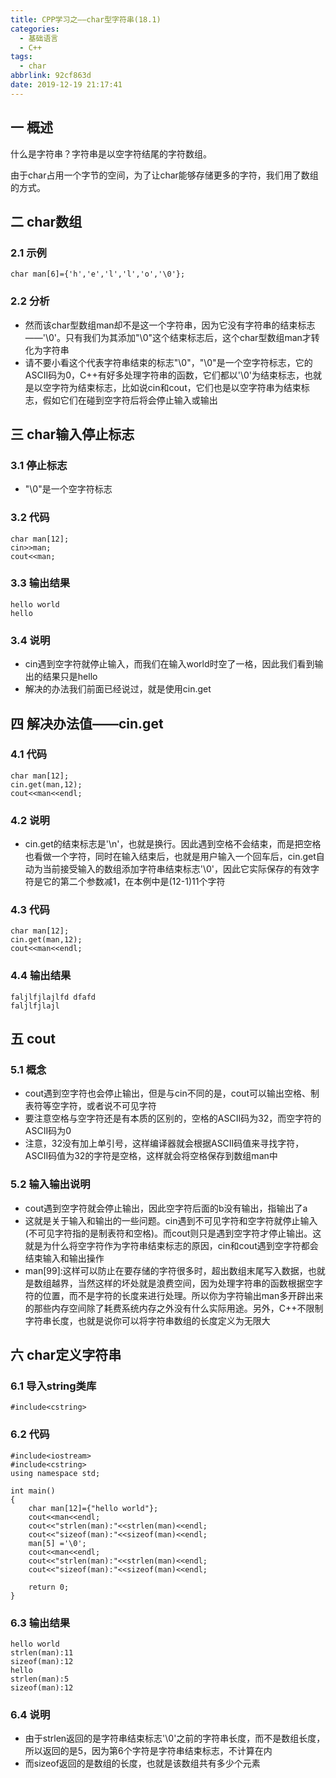 ```yaml
---
title: CPP学习之——char型字符串(18.1)
categories:
  - 基础语言
  - C++
tags:
  - char
abbrlink: 92cf863d
date: 2019-12-19 21:17:41
---
```

## 一 概述

什么是字符串？字符串是以空字符结尾的字符数组。  

由于char占用一个字节的空间，为了让char能够存储更多的字符，我们用了数组的方式。  

<!--more-->

## 二 char数组

### 2.1 示例

```
char man[6]={'h','e','l','l','o','\0'};
```

### 2.2 分析

* 然而该char型数组man却不是这一个字符串，因为它没有字符串的结束标志——'\0'。只有我们为其添加"\0"这个结束标志后，这个char型数组man才转化为字符串
* 请不要小看这个代表字符串结束的标志"\0"，"\0"是一个空字符标志，它的ASCII码为0，C++有好多处理字符串的函数，它们都以'\0'为结束标志，也就是以空字符为结束标志，比如说cin和cout，它们也是以空字符串为结束标志，假如它们在碰到空字符后将会停止输入或输出

## 三 char输入停止标志

### 3.1 停止标志

* "\0"是一个空字符标志

### 3.2 代码

```
char man[12];
cin>>man;
cout<<man;
```

### 3.3 输出结果

```
hello world
hello
```

### 3.4 说明

* cin遇到空字符就停止输入，而我们在输入world时空了一格，因此我们看到输出的结果只是hello
* 解决的办法我们前面已经说过，就是使用cin.get

## 四 解决办法值——cin.get

### 4.1 代码

```
char man[12];
cin.get(man,12);
cout<<man<<endl;
```

### 4.2 说明

* cin.get的结束标志是'\n'，也就是换行。因此遇到空格不会结束，而是把空格也看做一个字符，同时在输入结束后，也就是用户输入一个回车后，cin.get自动为当前接受输入的数组添加字符串结束标志'\0'，因此它实际保存的有效字符是它的第二个参数减1，在本例中是(12-1)11个字符

### 4.3 代码

```
char man[12];
cin.get(man,12);
cout<<man<<endl;
```

### 4.4 输出结果

```
faljlfjlajlfd dfafd
faljlfjlajl
```

## 五 cout

### 5.1 概念

* cout遇到空字符也会停止输出，但是与cin不同的是，cout可以输出空格、制表符等空字符，或者说不可见字符
* 要注意空格与空字符还是有本质的区别的，空格的ASCII码为32，而空字符的ASCII码为0
* 注意，32没有加上单引号，这样编译器就会根据ASCII码值来寻找字符，ASCII码值为32的字符是空格，这样就会将空格保存到数组man中

### 5.2 输入输出说明

* cout遇到空字符就会停止输出，因此空字符后面的b没有输出，指输出了a
* 这就是关于输入和输出的一些问题。cin遇到不可见字符和空字符就停止输入(不可见字符指的是制表符和空格)。而cout则只是遇到空字符才停止输出。这就是为什么将空字符作为字符串结束标志的原因，cin和cout遇到空字符都会结束输入和输出操作
* man[99]:这样可以防止在要存储的字符很多时，超出数组末尾写入数据，也就是数组越界，当然这样的坏处就是浪费空间，因为处理字符串的函数根据空字符的位置，而不是字符的长度来进行处理。所以你为字符输出man多开辟出来的那些内存空间除了耗费系统内存之外没有什么实际用途。另外，C++不限制字符串长度，也就是说你可以将字符串数组的长度定义为无限大

## 六 char定义字符串

### 6.1 导入string类库

```
#include<cstring>
```

### 6.2 代码

```
#include<iostream>
#include<cstring>
using namespace std;

int main()
{
	char man[12]={"hello world"};
	cout<<man<<endl;
	cout<<"strlen(man):"<<strlen(man)<<endl;
	cout<<"sizeof(man):"<<sizeof(man)<<endl;
	man[5] ='\0';
	cout<<man<<endl;
	cout<<"strlen(man):"<<strlen(man)<<endl;
	cout<<"sizeof(man):"<<sizeof(man)<<endl;

	return 0;
}
```

### 6.3 输出结果

```
hello world
strlen(man):11
sizeof(man):12
hello
strlen(man):5
sizeof(man):12
```

### 6.4 说明

* 由于strlen返回的是字符串结束标志'\0'之前的字符串长度，而不是数组长度，所以返回的是5，因为第6个字符是字符串结束标志，不计算在内
* 而sizeof返回的是数组的长度，也就是该数组共有多少个元素